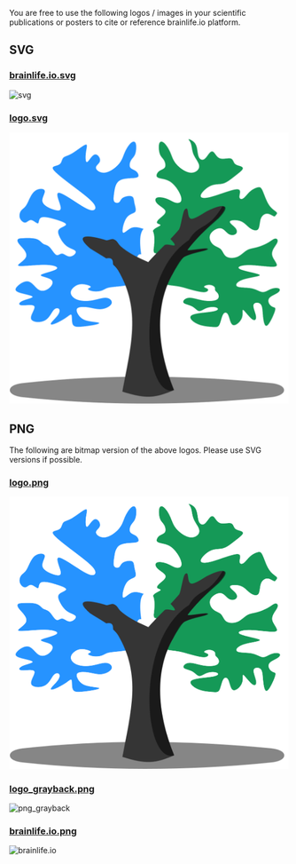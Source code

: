
You are free to use the following logos / images in your scientific publications or posters to cite or reference brainlife.io platform.

## SVG

### [brainlife.io.svg](img/media/brainlife.io.svg)

![svg](img/media/brainlife.io.svg)

### [logo.svg](img/media/logo.svg)

![svg](img/media/logo.svg)

## PNG

The following are bitmap version of the above logos. Please use SVG versions if possible.

### [logo.png](img/media/logo.png)

![png_brainlife](img/media/logo.png)

### [logo_grayback.png](img/media/logo_grayback.png)

![png_grayback](img/media/logo_grayback.png)

### [brainlife.io.png](img/media/brainlife.io.png)

![brainlife.io](img/media/brainlife.io.png)



